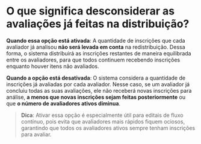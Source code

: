 # O que significa desconsiderar as avaliações já feitas na distribuição?

**Quando essa opção está ativada**: A quantidade de inscrições que cada avaliador já analisou **não será levada em conta** na redistribuição. Dessa forma, o sistema distribuirá as inscrições restantes de maneira equilibrada entre os avaliadores, para que todos continuem recebendo inscrições enquanto houver itens não avaliados.

**Quando a opção está desativada**: O sistema considera a quantidade de inscrições já avaliadas por cada avaliador. Nesse caso, se um avaliador já concluiu todas as suas avaliações, ele não receberá novas inscrições para análise, **a menos que novas inscrições sejam feitas posteriormente** ou que **o número de avaliadores ativos diminua**.

> **Dica**: Ativar essa opção é especialmente útil para editais de fluxo contínuo, pois evita que avaliadores mais rápidos fiquem ociosos, garantindo que todos os avaliadores ativos sempre tenham inscrições para avaliar.